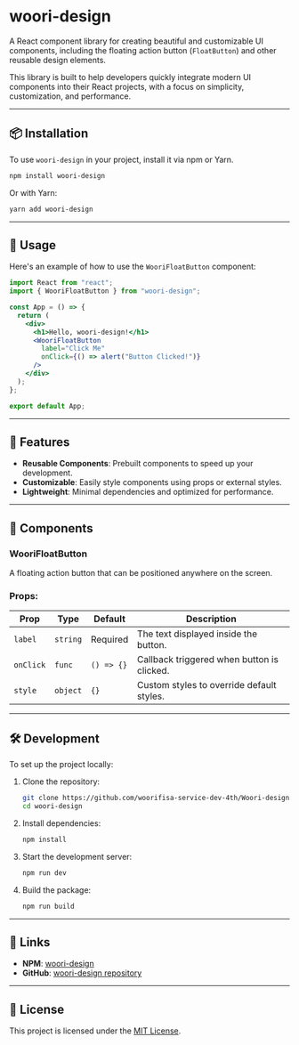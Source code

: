# woori-design

A React component library for creating beautiful and customizable UI components, including the floating action button (`FloatButton`) and other reusable design elements.

This library is built to help developers quickly integrate modern UI components into their React projects, with a focus on simplicity, customization, and performance.

---

## 📦 Installation

To use `woori-design` in your project, install it via npm or Yarn.

```bash
npm install woori-design

```

Or with Yarn:

```bash
yarn add woori-design

```

---

## 🚀 Usage

Here's an example of how to use the `WooriFloatButton` component:

```jsx
import React from "react";
import { WooriFloatButton } from "woori-design";

const App = () => {
  return (
    <div>
      <h1>Hello, woori-design!</h1>
      <WooriFloatButton
        label="Click Me"
        onClick={() => alert("Button Clicked!")}
      />
    </div>
  );
};

export default App;

```

---

## 🌟 Features

- **Reusable Components**: Prebuilt components to speed up your development.
- **Customizable**: Easily style components using props or external styles.
- **Lightweight**: Minimal dependencies and optimized for performance.

---

## 📘 Components

### WooriFloatButton

A floating action button that can be positioned anywhere on the screen.

### Props:

| Prop | Type | Default | Description |
| --- | --- | --- | --- |
| `label` | `string` | Required | The text displayed inside the button. |
| `onClick` | `func` | `() => {}` | Callback triggered when button is clicked. |
| `style` | `object` | `{}` | Custom styles to override default styles. |

---

## 🛠️ Development

To set up the project locally:

1. Clone the repository:
    
    ```bash
    git clone https://github.com/woorifisa-service-dev-4th/Woori-design
    cd woori-design
    
    ```
    
2. Install dependencies:
    
    ```bash
    npm install
    
    ```
    
3. Start the development server:
    
    ```bash
    npm run dev
    
    ```
    
4. Build the package:
    
    ```bash
    npm run build
    
    ```
    

---

## 🔗 Links

- **NPM**: [woori-design](https://www.npmjs.com/package/woori-design)
- **GitHub**: [woori-design repository](https://github.com/woorifisa-service-dev-4th/Woori-design)

---

## 📝 License

This project is licensed under the [MIT License](https://chatgpt.com/c/LICENSE).
